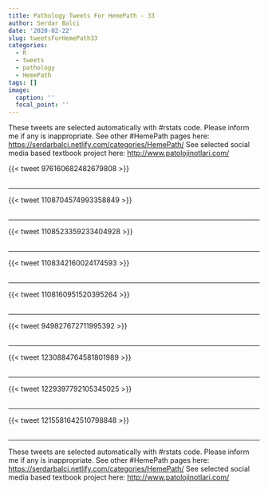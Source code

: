 ```yaml
---
title: Pathology Tweets For HemePath - 33
author: Serdar Balci
date: '2020-02-22'
slug: tweetsForHemePath33
categories:
  - R
  - tweets
  - pathology
  - HemePath
tags: []
image:
  caption: ''
  focal_point: ''
---
```



These tweets are selected automatically with #rstats code. Please inform me if any is inappropriate.
See other #HemePath pages here: https://serdarbalci.netlify.com/categories/HemePath/ 
See selected social media based textbook project here: http://www.patolojinotlari.com/

{{< tweet 976160682482679808 >}}
<br>
<br>
<hr>
{{< tweet 1108704574993358849 >}}
<br>
<br>
<hr>
{{< tweet 1108523359233404928 >}}
<br>
<br>
<hr>
{{< tweet 1108342160024174593 >}}
<br>
<br>
<hr>
{{< tweet 1108160951520395264 >}}
<br>
<br>
<hr>
{{< tweet 949827672711995392 >}}
<br>
<br>
<hr>
{{< tweet 1230884764581801989 >}}
<br>
<br>
<hr>
{{< tweet 1229397792105345025 >}}
<br>
<br>
<hr>
{{< tweet 1215581642510798848 >}}
<br>
<br>
<hr>


These tweets are selected automatically with #rstats code. Please inform me if any is inappropriate.
See other #HemePath pages here: https://serdarbalci.netlify.com/categories/HemePath/ 
See selected social media based textbook project here: http://www.patolojinotlari.com/

